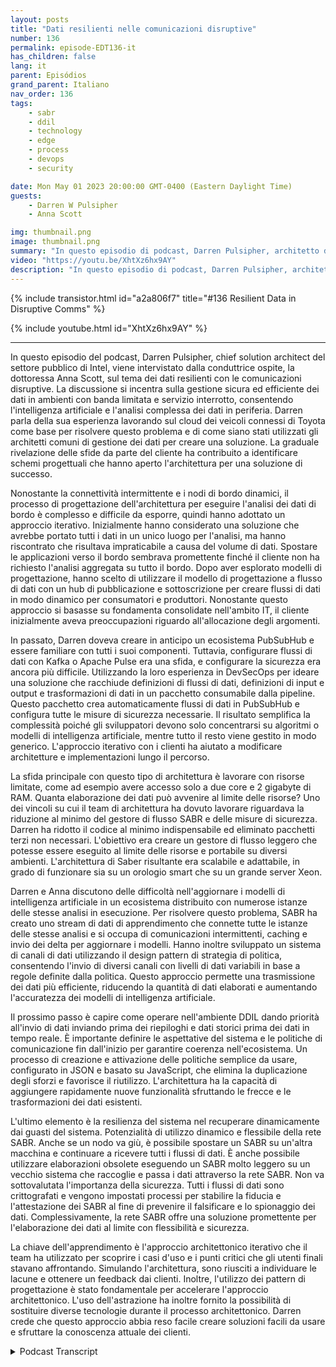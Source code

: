 ```yaml
---
layout: posts
title: "Dati resilienti nelle comunicazioni disruptive"
number: 136
permalink: episode-EDT136-it
has_children: false
lang: it
parent: Episódios
grand_parent: Italiano
nav_order: 136
tags:
    - sabr
    - ddil
    - technology
    - edge
    - process
    - devops
    - security

date: Mon May 01 2023 20:00:00 GMT-0400 (Eastern Daylight Time)
guests:
    - Darren W Pulsipher
    - Anna Scott

img: thumbnail.png
image: thumbnail.png
summary: "In questo episodio di podcast, Darren Pulsipher, architetto delle soluzioni principale di Intel per il settore pubblico, viene intervistato dalla conduttrice ospite Dr. Anna Scott sulla resilienza dei dati con le comunicazioni disruptive."
video: "https://youtu.be/XhtXz6hx9AY"
description: "In questo episodio di podcast, Darren Pulsipher, architetto delle soluzioni principale di Intel per il settore pubblico, viene intervistato dalla conduttrice ospite Dr. Anna Scott sulla resilienza dei dati con le comunicazioni disruptive."
---
```


<div>
{% include transistor.html id="a2a806f7" title="#136 Resilient Data in Disruptive Comms" %}

{% include youtube.html id="XhtXz6hx9AY" %}
</div>

---

In questo episodio del podcast, Darren Pulsipher, chief solution architect del settore pubblico di Intel, viene intervistato dalla conduttrice ospite, la dottoressa Anna Scott, sul tema dei dati resilienti con le comunicazioni disruptive. La discussione si incentra sulla gestione sicura ed efficiente dei dati in ambienti con banda limitata e servizio interrotto, consentendo l'intelligenza artificiale e l'analisi complessa dei dati in periferia. Darren parla della sua esperienza lavorando sul cloud dei veicoli connessi di Toyota come base per risolvere questo problema e di come siano stati utilizzati gli architetti comuni di gestione dei dati per creare una soluzione. La graduale rivelazione delle sfide da parte del cliente ha contribuito a identificare schemi progettuali che hanno aperto l'architettura per una soluzione di successo.

Nonostante la connettività intermittente e i nodi di bordo dinamici, il processo di progettazione dell'architettura per eseguire l'analisi dei dati di bordo è complesso e difficile da esporre, quindi hanno adottato un approccio iterativo. Inizialmente hanno considerato una soluzione che avrebbe portato tutti i dati in un unico luogo per l'analisi, ma hanno riscontrato che risultava impraticabile a causa del volume di dati. Spostare le applicazioni verso il bordo sembrava promettente finché il cliente non ha richiesto l'analisi aggregata su tutto il bordo. Dopo aver esplorato modelli di progettazione, hanno scelto di utilizzare il modello di progettazione a flusso di dati con un hub di pubblicazione e sottoscrizione per creare flussi di dati in modo dinamico per consumatori e produttori. Nonostante questo approccio si basasse su fondamenta consolidate nell'ambito IT, il cliente inizialmente aveva preoccupazioni riguardo all'allocazione degli argomenti.

In passato, Darren doveva creare in anticipo un ecosistema PubSubHub e essere familiare con tutti i suoi componenti. Tuttavia, configurare flussi di dati con Kafka o Apache Pulse era una sfida, e configurare la sicurezza era ancora più difficile. Utilizzando la loro esperienza in DevSecOps per ideare una soluzione che racchiude definizioni di flussi di dati, definizioni di input e output e trasformazioni di dati in un pacchetto consumabile dalla pipeline. Questo pacchetto crea automaticamente flussi di dati in PubSubHub e configura tutte le misure di sicurezza necessarie. Il risultato semplifica la complessità poiché gli sviluppatori devono solo concentrarsi su algoritmi o modelli di intelligenza artificiale, mentre tutto il resto viene gestito in modo generico. L'approccio iterativo con i clienti ha aiutato a modificare architetture e implementazioni lungo il percorso.

La sfida principale con questo tipo di architettura è lavorare con risorse limitate, come ad esempio avere accesso solo a due core e 2 gigabyte di RAM. Quanta elaborazione dei dati può avvenire al limite delle risorse? Uno dei vincoli su cui il team di architettura ha dovuto lavorare riguardava la riduzione al minimo del gestore di flusso SABR e delle misure di sicurezza. Darren ha ridotto il codice al minimo indispensabile ed eliminato pacchetti terzi non necessari. L'obiettivo era creare un gestore di flusso leggero che potesse essere eseguito al limite delle risorse e portabile su diversi ambienti. L'architettura di Saber risultante era scalabile e adattabile, in grado di funzionare sia su un orologio smart che su un grande server Xeon.

Darren e Anna discutono delle difficoltà nell'aggiornare i modelli di intelligenza artificiale in un ecosistema distribuito con numerose istanze delle stesse analisi in esecuzione. Per risolvere questo problema, SABR ha creato uno stream di dati di apprendimento che connette tutte le istanze delle stesse analisi e si occupa di comunicazioni intermittenti, caching e invio dei delta per aggiornare i modelli. Hanno inoltre sviluppato un sistema di canali di dati utilizzando il design pattern di strategia di politica, consentendo l'invio di diversi canali con livelli di dati variabili in base a regole definite dalla politica. Questo approccio permette una trasmissione dei dati più efficiente, riducendo la quantità di dati elaborati e aumentando l'accuratezza dei modelli di intelligenza artificiale.

Il prossimo passo è capire come operare nell'ambiente DDIL dando priorità all'invio di dati inviando prima dei riepiloghi e dati storici prima dei dati in tempo reale. È importante definire le aspettative del sistema e le politiche di comunicazione fin dall'inizio per garantire coerenza nell'ecosistema. Un processo di creazione e attivazione delle politiche semplice da usare, configurato in JSON e basato su JavaScript, che elimina la duplicazione degli sforzi e favorisce il riutilizzo. L'architettura ha la capacità di aggiungere rapidamente nuove funzionalità sfruttando le frecce e le trasformazioni dei dati esistenti.

L'ultimo elemento è la resilienza del sistema nel recuperare dinamicamente dai guasti del sistema. Potenzialità di utilizzo dinamico e flessibile della rete SABR. Anche se un nodo va giù, è possibile spostare un SABR su un'altra macchina e continuare a ricevere tutti i flussi di dati. È anche possibile utilizzare elaborazioni obsolete eseguendo un SABR molto leggero su un vecchio sistema che raccoglie e passa i dati attraverso la rete SABR. Non va sottovalutata l'importanza della sicurezza. Tutti i flussi di dati sono crittografati e vengono impostati processi per stabilire la fiducia e l'attestazione dei SABR al fine di prevenire il falsificare e lo spionaggio dei dati. Complessivamente, la rete SABR offre una soluzione promettente per l'elaborazione dei dati al limite con flessibilità e sicurezza.

La chiave dell'apprendimento è l'approccio architettonico iterativo che il team ha utilizzato per scoprire i casi d'uso e i punti critici che gli utenti finali stavano affrontando. Simulando l'architettura, sono riusciti a individuare le lacune e ottenere un feedback dai clienti. Inoltre, l'utilizzo dei pattern di progettazione è stato fondamentale per accelerare l'approccio architettonico. L'uso dell'astrazione ha inoltre fornito la possibilità di sostituire diverse tecnologie durante il processo architettonico. Darren crede che questo approccio abbia reso facile creare soluzioni facili da usare e sfruttare la conoscenza attuale dei clienti.



<details>
<summary> Podcast Transcript </summary>

<p></p>

</details>
